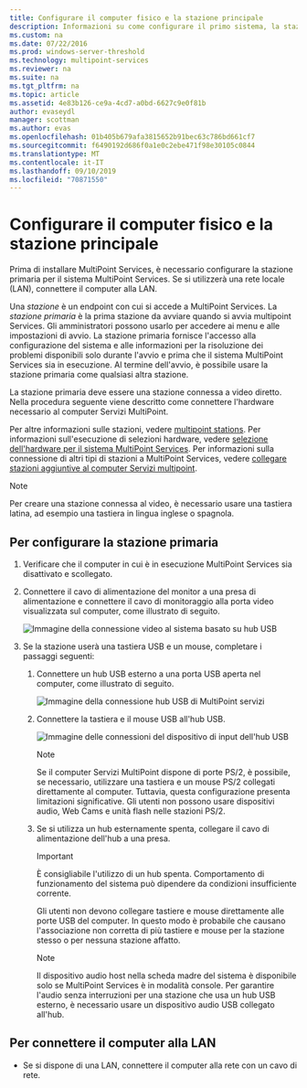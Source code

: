 ```yaml
---
title: Configurare il computer fisico e la stazione principale
description: Informazioni su come configurare il primo sistema, la stazione primaria, in MultiPoint Services
ms.custom: na
ms.date: 07/22/2016
ms.prod: windows-server-threshold
ms.technology: multipoint-services
ms.reviewer: na
ms.suite: na
ms.tgt_pltfrm: na
ms.topic: article
ms.assetid: 4e83b126-ce9a-4cd7-a0bd-6627c9e0f81b
author: evaseydl
manager: scottman
ms.author: evas
ms.openlocfilehash: 01b405b679afa3815652b91bec63c786bd661cf7
ms.sourcegitcommit: f6490192d686f0a1e0c2ebe471f98e30105c0844
ms.translationtype: MT
ms.contentlocale: it-IT
ms.lasthandoff: 09/10/2019
ms.locfileid: "70871550"
---
```

# <a name="set-up-the-physical-computer-and-primary-station"></a>Configurare il computer fisico e la stazione principale
Prima di installare MultiPoint Services, è necessario configurare la stazione primaria per il sistema MultiPoint Services. Se si utilizzerà una rete locale (LAN), connettere il computer alla LAN.  
  
Una *stazione* è un endpoint con cui si accede a MultiPoint Services. La *stazione primaria* è la prima stazione da avviare quando si avvia multipoint Services. Gli amministratori possono usarlo per accedere ai menu e alle impostazioni di avvio. La stazione primaria fornisce l'accesso alla configurazione del sistema e alle informazioni per la risoluzione dei problemi disponibili solo durante l'avvio e prima che il sistema MultiPoint Services sia in esecuzione. Al termine dell'avvio, è possibile usare la stazione primaria come qualsiasi altra stazione.  
  
La stazione primaria deve essere una stazione connessa a video diretto. Nella procedura seguente viene descritto come connettere l'hardware necessario al computer Servizi MultiPoint.  
  
Per altre informazioni sulle stazioni, vedere [multipoint stations](multipoint-services-stations.md). Per informazioni sull'esecuzione di selezioni hardware, vedere [selezione dell'hardware per il sistema MultiPoint Services](Selecting-Hardware-for-Your-MultiPoint-services-System.md). Per informazioni sulla connessione di altri tipi di stazioni a MultiPoint Services, vedere [collegare stazioni aggiuntive al computer Servizi multipoint](Attach-additional-stations-to-your-MultiPoint-services-computer.md).  
  
> [!NOTE]  
> Per creare una stazione connessa al video, è necessario usare una tastiera latina, ad esempio una tastiera in lingua inglese o spagnola.  
  
## <a name="to-set-up-your-primary-station"></a>Per configurare la stazione primaria  
  
1.  Verificare che il computer in cui è in esecuzione MultiPoint Services sia disattivato e scollegato.  
  
2.  Connettere il cavo di alimentazione del monitor a una presa di alimentazione e connettere il cavo di monitoraggio alla porta video visualizzata sul computer, come illustrato di seguito.  
  
    ![Immagine della connessione video al sistema basato su hub USB](./media/WMSVideoConnection.gif)  
  
3.  Se la stazione userà una tastiera USB e un mouse, completare i passaggi seguenti:  
  
    1.  Connettere un hub USB esterno a una porta USB aperta nel computer, come illustrato di seguito.  
  
        ![Immagine della connessione hub USB di MultiPoint servizi](./media/WMSUSBHubConnection.gif)  
  
    2.  Connettere la tastiera e il mouse USB all'hub USB.  
  
        ![Immagine delle connessioni del dispositivo di input dell'hub USB](./media/WMSUSBDeviceConnection.gif)  
  
        > [!NOTE]  
        > Se il computer Servizi MultiPoint dispone di porte PS/2, è possibile, se necessario, utilizzare una tastiera e un mouse PS/2 collegati direttamente al computer. Tuttavia, questa configurazione presenta limitazioni significative. Gli utenti non possono usare dispositivi audio, Web Cams e unità flash nelle stazioni PS/2.  
  
    3.  Se si utilizza un hub esternamente spenta, collegare il cavo di alimentazione dell'hub a una presa.  
  
        > [!IMPORTANT]  
        > È consigliabile l'utilizzo di un hub spenta. Comportamento di funzionamento del sistema può dipendere da condizioni insufficiente corrente.  
        >   
        > Gli utenti non devono collegare tastiere e mouse direttamente alle porte USB del computer. In questo modo è probabile che causano l'associazione non corretta di più tastiere e mouse per la stazione stesso o per nessuna stazione affatto.  
  
        > [!NOTE]  
        > Il dispositivo audio host nella scheda madre del sistema è disponibile solo se MultiPoint Services è in modalità console. Per garantire l'audio senza interruzioni per una stazione che usa un hub USB esterno, è necessario usare un dispositivo audio USB collegato all'hub.  
  
## <a name="to-connect-the-computer-to-the-lan"></a>Per connettere il computer alla LAN  
  
-   Se si dispone di una LAN, connettere il computer alla rete con un cavo di rete.